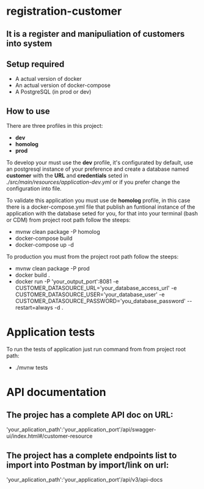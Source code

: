 # registration-customer
## It is a register and manipuliation of customers into system

## Setup required

* A actual version of docker
* An actual version of docker-compose
* A PostgreSQL (in prod or dev)

## How to use

There are three profiles in this project:
* **dev**
* **homolog**
* **prod**

To develop your must use the **dev** profile, it's configurated by default, use an postgresql instance of your preference and create a database named **customer** with the **URL** and **credentials** seted in *./src/main/resources/application-dev.yml* or if you prefer change the configuration into file.

To validate this application you must use de **homolog** profile, in this case there is a docker-compose.yml file that publish an funtional instance of the application with the database seted for you, for that into your terminal (bash or CDM) from project root path follow the steeps:

* mvnw clean package -P homolog 
* docker-compose build
* docker-compose up -d

To production you must from the project root path  follow the steeps:

* mvnw clean package -P prod
* docker build .
* docker run -P 'your_output_port':8081 -e CUSTOMER_DATASOURCE_URL='your_database_access_url' -e CUSTOMER_DATASOURCE_USER='your_database_user' -e CUSTOMER_DATASOURCE_PASSWORD='you_database_password' --restart=always -d .

# Application tests

To run the tests of application just run command from from project root path:

* ./mvnw tests

# API documentation

## The projec has a complete API doc on **URL**:

'your_aplication_path':'your_application_port'/api/swagger-ui/index.html#/customer-resource

## The project has a complete endpoints list to import into Postman by import/link on **url**:

'your_aplication_path':'your_application_port'/api/v3/api-docs

